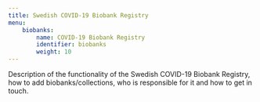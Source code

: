 ```yaml
---
title: Swedish COVID-19 Biobank Registry
menu:
    biobanks:
        name: COVID-19 Biobank Registry
        identifier: biobanks
        weight: 10
---
```


Description of the functionality of the Swedish COVID-19 Biobank Registry, how to add biobanks/collections, who is responsible for it and how to get in touch.

